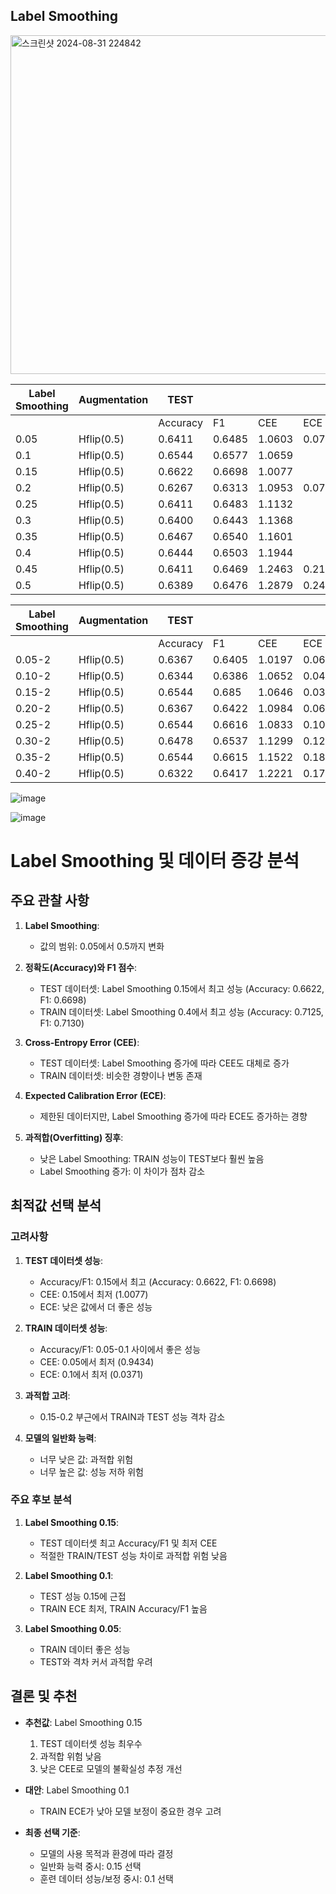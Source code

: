 ## Label Smoothing

<img width="542" alt="스크린샷 2024-08-31 224842" src="https://github.com/user-attachments/assets/513eb12e-cb2c-463b-974d-ec438e42c5bf">

| Label Smoothing | Augmentation | TEST ||||  TRAIN ||||
|-----------------|--------------|------|------|------|------|------|------|------|------|
|                 |              | Accuracy | F1 | CEE | ECE | Accuracy | F1 | CEE | ECE |
| 0.05 | Hflip(0.5) | 0.6411 | 0.6485 | 1.0603 | 0.0730 | 0.6917 | 0.6893 | 0.9434 | 0.0430 |
| 0.1  | Hflip(0.5) | 0.6544 | 0.6577 | 1.0659 | | 0.6889 | 0.6894 | 0.9761 | 0.0371 |
| 0.15 | Hflip(0.5) | 0.6622 | 0.6698 | 1.0077 | | 0.6708 | 0.6706 | 0.9758 | 0.0400 |
| 0.2  | Hflip(0.5) | 0.6267 | 0.6313 | 1.0953 | 0.0790 | 0.6722 | 0.6712 | 1.0318 | 0.1083 |
| 0.25 | Hflip(0.5) | 0.6411 | 0.6483 | 1.1132 | | 0.6708 | 0.6739 | 1.0212 | 0.1058 |
| 0.3  | Hflip(0.5) | 0.6400 | 0.6443 | 1.1368 | | 0.6764 | 0.6762 | 1.0780 | 0.1552 |
| 0.35 | Hflip(0.5) | 0.6467 | 0.6540 | 1.1601 | | 0.6861 | 0.6861 | 1.0938 | 0.1876 |
| 0.4  | Hflip(0.5) | 0.6444 | 0.6503 | 1.1944 | | 0.7125 | 0.7130 | 1.1114 | 0.2363 |
| 0.45 | Hflip(0.5) | 0.6411 | 0.6469 | 1.2463 | 0.2121 | 0.6889 | 0.6902 | 1.1799 | 0.2511 |
| 0.5  | Hflip(0.5) | 0.6389 | 0.6476 | 1.2879 | 0.2427 | 0.6750 | 0.6774 | 1.2372 | 0.2657 |

| Label Smoothing | Augmentation | TEST | | | | TRAIN | | | |
|-----------------|--------------|------|------|------|------|--------|------|------|------|
| | | Accuracy | F1 | CEE | ECE | Accuracy | F1 | CEE | ECE |
| 0.05-2 | Hflip(0.5) | 0.6367 | 0.6405 | 1.0197 | 0.0693 | 0.6625 | 0.6624 | 0.9554 | 0.0521 |
| 0.10-2 | Hflip(0.5) | 0.6344 | 0.6386 | 1.0652 | 0.0424 | 0.6694 | 0.6682 | 0.9549 | 0.0632 |
| 0.15-2 | Hflip(0.5) | 0.6544 | 0.685 | 1.0646 | 0.0374 | 0.6833 | 0.685 | 0.9955 | 0.0406 |
| 0.20-2 | Hflip(0.5) | 0.6367 | 0.6422 | 1.0984 | 0.0607 | 0.6681 | 0.6696 | 1.0052 | 0.0638 |
| 0.25-2 | Hflip(0.5) | 0.6544 | 0.6616 | 1.0833 | 0.1055 | 0.6778 | 0.6787 | 1.034 | 0.1165 |
| 0.30-2 | Hflip(0.5) | 0.6478 | 0.6537 | 1.1299 | 0.1237 | 0.6958 | 0.6971 | 1.0656 | 0.1639 |
| 0.35-2 | Hflip(0.5) | 0.6544 | 0.6615 | 1.1522 | 0.1811 | 0.6694 | 0.6691 | 1.1167 | 0.1876 |
| 0.40-2 | Hflip(0.5) | 0.6322 | 0.6417 | 1.2221 | 0.17 | 0.6958 | 0.6998 | 1.1336 | 0.2146 |


![image](https://github.com/user-attachments/assets/9a06b631-5705-42fb-b25c-277c3b562546)


![image](https://github.com/user-attachments/assets/8f0d3d26-d42c-432b-bf2e-75ebce4d2bba)



# Label Smoothing 및 데이터 증강 분석

## 주요 관찰 사항

1. **Label Smoothing**: 
   - 값의 범위: 0.05에서 0.5까지 변화

2. **정확도(Accuracy)와 F1 점수**:
   - TEST 데이터셋: Label Smoothing 0.15에서 최고 성능 (Accuracy: 0.6622, F1: 0.6698)
   - TRAIN 데이터셋: Label Smoothing 0.4에서 최고 성능 (Accuracy: 0.7125, F1: 0.7130)

3. **Cross-Entropy Error (CEE)**:
   - TEST 데이터셋: Label Smoothing 증가에 따라 CEE도 대체로 증가
   - TRAIN 데이터셋: 비슷한 경향이나 변동 존재

4. **Expected Calibration Error (ECE)**:
   - 제한된 데이터지만, Label Smoothing 증가에 따라 ECE도 증가하는 경향

5. **과적합(Overfitting) 징후**:
   - 낮은 Label Smoothing: TRAIN 성능이 TEST보다 훨씬 높음
   - Label Smoothing 증가: 이 차이가 점차 감소

## 최적값 선택 분석

### 고려사항

1. **TEST 데이터셋 성능**:
   - Accuracy/F1: 0.15에서 최고 (Accuracy: 0.6622, F1: 0.6698)
   - CEE: 0.15에서 최저 (1.0077)
   - ECE: 낮은 값에서 더 좋은 성능

2. **TRAIN 데이터셋 성능**:
   - Accuracy/F1: 0.05-0.1 사이에서 좋은 성능
   - CEE: 0.05에서 최저 (0.9434)
   - ECE: 0.1에서 최저 (0.0371)

3. **과적합 고려**:
   - 0.15-0.2 부근에서 TRAIN과 TEST 성능 격차 감소

4. **모델의 일반화 능력**:
   - 너무 낮은 값: 과적합 위험
   - 너무 높은 값: 성능 저하 위험

### 주요 후보 분석

1. **Label Smoothing 0.15**:
   - TEST 데이터셋 최고 Accuracy/F1 및 최저 CEE
   - 적절한 TRAIN/TEST 성능 차이로 과적합 위험 낮음

2. **Label Smoothing 0.1**:
   - TEST 성능 0.15에 근접
   - TRAIN ECE 최저, TRAIN Accuracy/F1 높음

3. **Label Smoothing 0.05**:
   - TRAIN 데이터 좋은 성능
   - TEST와 격차 커서 과적합 우려

## 결론 및 추천

- **추천값**: Label Smoothing 0.15
  1. TEST 데이터셋 성능 최우수
  2. 과적합 위험 낮음
  3. 낮은 CEE로 모델의 불확실성 추정 개선

- **대안**: Label Smoothing 0.1
  - TRAIN ECE가 낮아 모델 보정이 중요한 경우 고려

- **최종 선택 기준**:
  - 모델의 사용 목적과 환경에 따라 결정
  - 일반화 능력 중시: 0.15 선택
  - 훈련 데이터 성능/보정 중시: 0.1 선택
